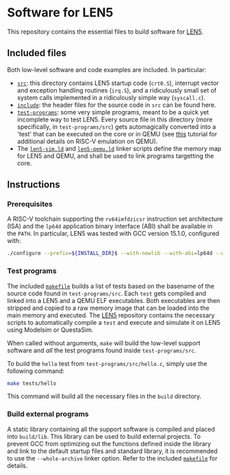 Software for LEN5
=================
This repository contains the essential files to build software for [LEN5](https://git.vlsilab.polito.it/risc-v/len5/len5-core-active).

## Included files
Both low-level software and code examples are included. In particular:
- [`src`](./src/): this directory contains LEN5 startup code (`crt0.S`), interrupt vector and exception handling routines (`irq.S`), and a ridiculously small set of system calls implemented in a ridiculously simple way (`syscall.c`).
- [`include`](./include/): the header files for the source code in `src` can be found here.
- [`test-programs`](./test-programs/): some very simple programs, meant to be a quick yet incomplete way to test LEN5. Every source file in this directory (more specifically, in `test-programs/src`) gets automagically converted into a 'test' that can be executed on the core or in QEMU (see [this](https://git.vlsilab.polito.it/risc-v/riscv-qemu-tutorial) tutorial for additional details on RISC-V emulation on QEMU).
- The [`len5-sim.ld`](len5-sim.ld) and [`len5-qemu.ld`](len5-qemu.ld) linker scripts define the memory map for LEN5 and QEMU, and shall be used to link programs targetting the core.

## Instructions

### Prerequisites
A RISC-V toolchain supporting the `rv64imfdzicsr` instruction set architecture (ISA) and the `lp64d` application binary interface (ABI) shall be available in the `PATH`. In particular, LEN5 was tested with GCC version 15.1.0, configured with:
```bash
./configure --prefix=${INSTALL_DIR}$ --with-newlib --with-abi=lp64d --with-arch=rv64imfdzicsr
```

### Test programs
The included [`makefile`](makefile) builds a list of tests based on the basename of the source code found in `test-programs/src`. Each `test` gets compiled and linked into a LEN5 and a QEMU ELF executables. Both executables are then stripped and copied to a raw memory image that can be loaded into the main memory and executed. The [LEN5](https://git.vlsilab.polito.it/risc-v/len5/len5-core-active) repository contains the necessary scripts to automatically compile a `test` and execute and simulate it on LEN5 using Modelsim or QuestaSim.

When called without arguments, `make` will build the low-level support software and _all_ the test programs found inside `test-programs/src`.

To build the `hello` test from `test-programs/src/hello.c`, simply use the following command:
```bash
make tests/hello
```
This command will build all the necessary files in the `build` directory.

### Build external programs
A static library containing all the support software is compiled and placed into `build/lib`. This library can be used to build external projects. To prevent GCC from optimizing out the functions defined inside the library and link to the default startup files and standard library, it is recommended to use the `--whole-archive` linker option. Refer to the included [`makefile`](makefile) for details.